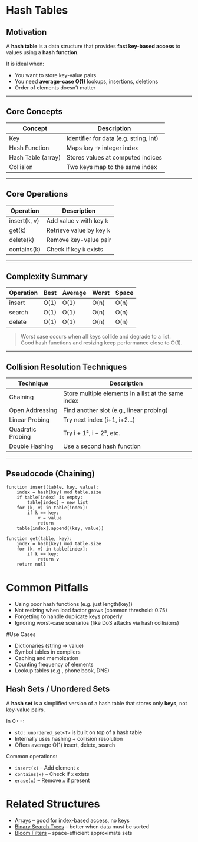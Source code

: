 # Hash Tables

## Motivation

A **hash table** is a data structure that provides **fast key-based access** to values using a **hash function**.

It is ideal when:
- You want to store key-value pairs
- You need **average-case O(1)** lookups, insertions, deletions
- Order of elements doesn’t matter

---

## Core Concepts

| Concept             | Description                                        |
|---------------------|----------------------------------------------------|
| Key                 | Identifier for data (e.g. string, int)             |
| Hash Function       | Maps key → integer index                           |
| Hash Table (array)  | Stores values at computed indices                  |
| Collision           | Two keys map to the same index                     |

---

## Core Operations

| Operation     | Description                             |
|---------------|-----------------------------------------|
| insert(k, v)  | Add value `v` with key `k`              |
| get(k)        | Retrieve value by key `k`               |
| delete(k)     | Remove key-value pair                   |
| contains(k)   | Check if key `k` exists                 |

---

## Complexity Summary

| Operation | Best | Average | Worst | Space  |
|-----------|------|---------|-------|--------|
| insert    | O(1) | O(1)    | O(n)  | O(n)   |
| search    | O(1) | O(1)    | O(n)  | O(n)   |
| delete    | O(1) | O(1)    | O(n)  | O(n)   |

> Worst case occurs when all keys collide and degrade to a list.  
> Good hash functions and resizing keep performance close to O(1).

---

## Collision Resolution Techniques

| Technique         | Description                                         |
|-------------------|-----------------------------------------------------|
| Chaining          | Store multiple elements in a list at the same index |
| Open Addressing   | Find another slot (e.g., linear probing)            |
| Linear Probing    | Try next index (i+1, i+2...)                        |
| Quadratic Probing | Try i + 1², i + 2², etc.                            |
| Double Hashing    | Use a second hash function                          |

---

## Pseudocode (Chaining)

```pseudo
function insert(table, key, value):
    index = hash(key) mod table.size
    if table[index] is empty:
        table[index] = new list
    for (k, v) in table[index]:
        if k == key:
            v = value
            return
    table[index].append((key, value))

function get(table, key):
    index = hash(key) mod table.size
    for (k, v) in table[index]:
        if k == key:
            return v
    return null
```

# Common Pitfalls
- Using poor hash functions (e.g. just length(key))
- Not resizing when load factor grows (common threshold: 0.75)
- Forgetting to handle duplicate keys properly
- Ignoring worst-case scenarios (like DoS attacks via hash collisions)

#Use Cases
- Dictionaries (string → value)
- Symbol tables in compilers
- Caching and memoization
- Counting frequency of elements
- Lookup tables (e.g., phone book, DNS)

## Hash Sets / Unordered Sets

A **hash set** is a simplified version of a hash table that stores only **keys**, not key-value pairs.

In C++:  
- `std::unordered_set<T>` is built on top of a hash table  
- Internally uses hashing + collision resolution  
- Offers average O(1) insert, delete, search

Common operations:
- `insert(x)` – Add element `x`
- `contains(x)` – Check if `x` exists
- `erase(x)` – Remove `x` if present

# Related Structures
- [Arrays](./01_Arrays.md) – good for index-based access, no keys
- [Binary Search Trees](./08_BST.md) – better when data must be sorted
- [Bloom Filters](./17_BloomFilters.md) – space-efficient approximate sets
